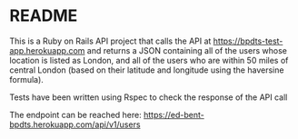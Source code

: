 # README


This is a Ruby on Rails API project that calls the API at https://bpdts-test-app.herokuapp.com and returns a JSON containing all of the users whose location is listed as London, and all of the users who are within 50 miles of central London (based on their latitude and longitude using the haversine formula). 

Tests have been written using Rspec to check the response of the API call

The endpoint can be reached here: https://ed-bent-bpdts.herokuapp.com/api/v1/users
